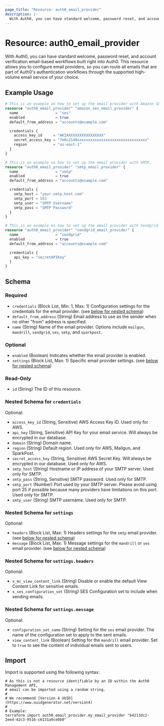 ```yaml
---
page_title: "Resource: auth0_email_provider"
description: |-
  With Auth0, you can have standard welcome, password reset, and account verification email-based workflows built right into Auth0. This resource allows you to configure email providers, so you can route all emails that are part of Auth0's authentication workflows through the supported high-volume email service of your choice.
---
```


# Resource: auth0_email_provider

With Auth0, you can have standard welcome, password reset, and account verification email-based workflows built right into Auth0. This resource allows you to configure email providers, so you can route all emails that are part of Auth0's authentication workflows through the supported high-volume email service of your choice.

## Example Usage

```terraform
# This is an example on how to set up the email provider with Amazon SES.
resource "auth0_email_provider" "amazon_ses_email_provider" {
  name                 = "ses"
  enabled              = true
  default_from_address = "accounts@example.com"

  credentials {
    access_key_id     = "AKIAXXXXXXXXXXXXXXXX"
    secret_access_key = "7e8c2148xxxxxxxxxxxxxxxxxxxxxxxxxxxxxxxx"
    region            = "us-east-1"
  }
}

# This is an example on how to set up the email provider with SMTP.
resource "auth0_email_provider" "smtp_email_provider" {
  name                 = "smtp"
  enabled              = true
  default_from_address = "accounts@example.com"

  credentials {
    smtp_host = "your.smtp.host.com"
    smtp_port = 583
    smtp_user = "SMTP Username"
    smtp_pass = "SMTP Password"
  }
}

# This is an example on how to set up the email provider with Sendgrid.
resource "auth0_email_provider" "sendgrid_email_provider" {
  name                 = "sendgrid"
  enabled              = true
  default_from_address = "accounts@example.com"

  credentials {
    api_key = "secretAPIKey"
  }
}
```

<!-- schema generated by tfplugindocs -->
## Schema

### Required

- `credentials` (Block List, Min: 1, Max: 1) Configuration settings for the credentials for the email provider. (see [below for nested schema](#nestedblock--credentials))
- `default_from_address` (String) Email address to use as the sender when no other "from" address is specified.
- `name` (String) Name of the email provider. Options include `mailgun`, `mandrill`, `sendgrid`, `ses`, `smtp`, and `sparkpost`.

### Optional

- `enabled` (Boolean) Indicates whether the email provider is enabled.
- `settings` (Block List, Max: 1) Specific email provider settings. (see [below for nested schema](#nestedblock--settings))

### Read-Only

- `id` (String) The ID of this resource.

<a id="nestedblock--credentials"></a>
### Nested Schema for `credentials`

Optional:

- `access_key_id` (String, Sensitive) AWS Access Key ID. Used only for AWS.
- `api_key` (String, Sensitive) API Key for your email service. Will always be encrypted in our database.
- `domain` (String) Domain name.
- `region` (String) Default region. Used only for AWS, Mailgun, and SparkPost.
- `secret_access_key` (String, Sensitive) AWS Secret Key. Will always be encrypted in our database. Used only for AWS.
- `smtp_host` (String) Hostname or IP address of your SMTP server. Used only for SMTP.
- `smtp_pass` (String, Sensitive) SMTP password. Used only for SMTP.
- `smtp_port` (Number) Port used by your SMTP server. Please avoid using port 25 if possible because many providers have limitations on this port. Used only for SMTP.
- `smtp_user` (String) SMTP username. Used only for SMTP.


<a id="nestedblock--settings"></a>
### Nested Schema for `settings`

Optional:

- `headers` (Block List, Max: 1) Headers settings for the `smtp` email provider. (see [below for nested schema](#nestedblock--settings--headers))
- `message` (Block List, Max: 1) Message settings for the `mandrill` or `ses` email provider. (see [below for nested schema](#nestedblock--settings--message))

<a id="nestedblock--settings--headers"></a>
### Nested Schema for `settings.headers`

Optional:

- `x_mc_view_content_link` (String) Disable or enable the default View Content Link for sensitive emails.
- `x_ses_configuration_set` (String) SES Configuration set to include when sending emails.


<a id="nestedblock--settings--message"></a>
### Nested Schema for `settings.message`

Optional:

- `configuration_set_name` (String) Setting for the `ses` email provider. The name of the configuration set to apply to the sent emails.
- `view_content_link` (Boolean) Setting for the `mandrill` email provider. Set to `true` to see the content of individual emails sent to users.

## Import

Import is supported using the following syntax:

```shell
# As this is not a resource identifiable by an ID within the Auth0 Management API,
# email can be imported using a random string.
#
# We recommend [Version 4 UUID](https://www.uuidgenerator.net/version4)
#
# Example:
terraform import auth0_email_provider.my_email_provider "b4213dc2-2eed-42c3-9516-c6131a9ce0b0"
```
